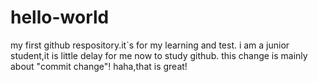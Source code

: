 # hello-world
my first github respository.it`s for my learning and test.
i am a junior student,it is  little delay for me now to study github.
this change is mainly about "commit change"!
haha,that is great!
